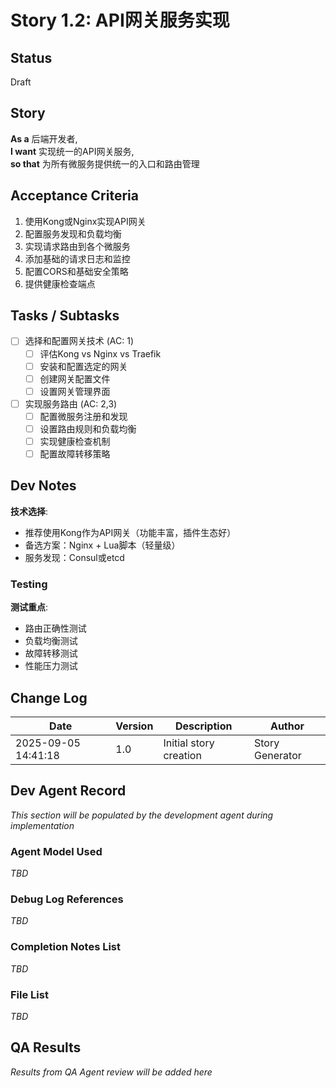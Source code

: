 # Story 1.2: API网关服务实现

## Status
Draft

## Story
**As a** 后端开发者,  
**I want** 实现统一的API网关服务,  
**so that** 为所有微服务提供统一的入口和路由管理

## Acceptance Criteria
1. 使用Kong或Nginx实现API网关
2. 配置服务发现和负载均衡
3. 实现请求路由到各个微服务
4. 添加基础的请求日志和监控
5. 配置CORS和基础安全策略
6. 提供健康检查端点

## Tasks / Subtasks
- [ ] 选择和配置网关技术 (AC: 1)
  - [ ] 评估Kong vs Nginx vs Traefik
  - [ ] 安装和配置选定的网关
  - [ ] 创建网关配置文件
  - [ ] 设置网关管理界面
- [ ] 实现服务路由 (AC: 2,3)
  - [ ] 配置微服务注册和发现
  - [ ] 设置路由规则和负载均衡
  - [ ] 实现健康检查机制
  - [ ] 配置故障转移策略

## Dev Notes
**技术选择**:
- 推荐使用Kong作为API网关（功能丰富，插件生态好）
- 备选方案：Nginx + Lua脚本（轻量级）
- 服务发现：Consul或etcd

### Testing
**测试重点**:
- 路由正确性测试
- 负载均衡测试
- 故障转移测试
- 性能压力测试

## Change Log
| Date | Version | Description | Author |
|------|---------|-------------|--------|
| 2025-09-05 14:41:18 | 1.0 | Initial story creation | Story Generator |

## Dev Agent Record
*This section will be populated by the development agent during implementation*

### Agent Model Used
*TBD*

### Debug Log References
*TBD*

### Completion Notes List
*TBD*

### File List
*TBD*

## QA Results
*Results from QA Agent review will be added here*
